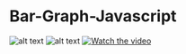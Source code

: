 # Bar-Graph-Javascript
![alt text](https://raw.githubusercontent.com/dilipkosuri/Bar-Graph-Javascript/feature/version-1.1/screenshots/Home.png)
![alt text](https://raw.githubusercontent.com/dilipkosuri/Bar-Graph-Javascript/feature/version-1.1/screenshots/Index.png)
[![Watch the video](https://www.youtube.com/watch?v=LD41plnRquU&list=PLPWOLPTx_Xt3c-raJ7Z_4X5l3XjELn2fB&index=1)](https://www.youtube.com/watch?v=LD41plnRquU&list=PLPWOLPTx_Xt3c-raJ7Z_4X5l3XjELn2fB&index=1)
